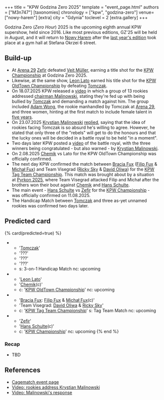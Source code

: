+++
title = "KPW Godzina Zero 2025"
template = "event_page.html"
authors = ["M3n747"]
[taxonomies]
chronology = ["kpw", "godzina-zero"]
venue=["nowy-harem"]
[extra]
city = "Gdynia"
toclevel = 2
[extra.gallery]
+++

Godzina Zero (_Zero Hour_) 2025 is the upcoming eighth annual KPW supershow, held since 2016. Like most previous editions, GZ'25 will be held in August, and it will return to [Nowy Harem](@/v/atlantic-nh-gdynia.md) after the [last year's edition](@/e/kpw/2024-09-07-kpw-godzina-zero-2024.md) took place at a gym hall at Stefana Okrzei 6 street.

## Build-up

* At [Arena 29](@/e/kpw/2025-06-20-kpw-arena-29.md) [Zefir](@/w/zefir.md) defeated [Veit Müller](@/w/veit-mueller.md), earning a title shot for the [KPW Championship](@/c/kpw-championship.md) at Godzina Zero 2025.
* Likewise, at the same show, [Leon Lato](@/w/leon-lato.md) earned his title shot for the [KPW OldTown Championship](@/c/kpw-old-town-championship.md) by defeating [Tomczak](@/w/tomczak.md).
* On 18.07.2025 KPW released a [video][młodzi-wilcy] in which a group of 13 rookies addressed [chairman Malinowski](@/w/krystian-malinowski.md), stating they're fed up with being bullied by [Tomczak](@/w/tomczak.md) and demanding a match against him. The group included [Adam Wong](@/w/adam-wong.md), the rookie manhandled by Tomczak at [Arena 29](@/e/kpw/2025-06-20-kpw-arena-29.md), and three women, hinting at the first match to include female talent in [five years](@/e/kpw/2020-02-01-kpw-arena-16.md).
* On 23.07.2025 [Krystian Malinowski](@/w/krystian-malinowski.md) [replied][malinowski-odpowiada], saying that the idea of rookies facing Tomczak is so absurd he's willing to agree. However, he stated that only three of the "rebels" will get to do the honours and that the lucky ones will be decided in a battle royal to be held "in a moment".
* Two days later KPW posted a [video][zwyciezka-trojka] of the battle royal, with the three winners being congratulated - but also warned - by [Krystian Malinowski](@/w/krystian-malinowski.md).
* On 2.08.2025 [Chemik](@/w/chemik.md) vs Lato for the KPW OldTown Championship was officially confirmed.
* The next day KPW confirmed the match between [Bracia Fux](@/tt/bracia-fux.md) ([Filip Fux](@/w/filip-fux.md) & [Michał Fux](@/w/michal-fux.md)) and Team Visegrad ([Ricky Sky](@/w/ricky-sky.md) & [David Oliwa](@/w/david-oliwa.md)) for the [KPW Tag Team Championship](@/c/kpw-tag-team-championship.md). This match was brought about by a situation at [Pyrkon 2025](@/e/kpw/2025-06-14-kpw-pyrkon-2025.md), where Team Visegrad attacked Filip and Michał after the brothers won their bout against [Chemik](@/w/chemik.md) and [Hans Schulte](@/w/hans-schulte.md).
* The main event - [Hans Schulte](@/w/hans-schulte.md) vs [Zefir](@/w/zefir.md) for the [KPW Championship](@/c/kpw-championship.md) - was officially confirmed on 11.08.2025.
* The Handicap Match between [Tomczak](@/w/tomczak.md) and three as-yet unnamed rookies was confirmed two days later.

## Predicted card

{% card(predicted=true) %}
- - '[Tomczak](@/w/tomczak.md)'
  - '???'
  - '???'
  - '???'
  - s: 3-on-1 Handicap Match
    nc: upcoming
- - '[Leon Lato](@/w/leon-lato.md)'
  - '[Chemik](@/w/chemik.md)(c)'
  - c: '[KPW OldTown Championship](@/c/kpw-old-town-championship.md)'
    nc: upcoming
- - '[Bracia Fux](@/tt/bracia-fux.md): [Filip Fux](@/w/filip-fux.md) & [Michał Fux](@/w/michal-fux.md)(c)'
  - 'Team Visegrad: [David Oliwa](@/w/david-oliwa.md) & [Ricky Sky](@/w/ricky-sky.md)'
  - c: '[KPW Tag Team Championship](@/c/kpw-tag-team-championship.md)'
    s: Tag Team Match
    nc: upcoming
- - '[Zefir](@/w/zefir.md)'
  - '[Hans Schulte](@/w/hans-schulte.md)(c)'
  - c: '[KPW Championship](@/c/kpw-championship.md)'
    nc: upcoming
{% end %}

### Recap

* TBD

## References

* [Cagematch event page](https://www.cagematch.net/?id=1&nr=429370)
* [Video: rookies address Krystian Malinowski][młodzi-wilcy]
* [Video: Malinowski's response][malinowski-odpowiada]

[młodzi-wilcy]: https://www.youtube.com/watch?v=tQcR5wAvGOY
[malinowski-odpowiada]: https://www.youtube.com/watch?v=YjEbYfgRcM0
[zwyciezka-trojka]:https://www.youtube.com/watch?v=lKJR4Py2ADM

